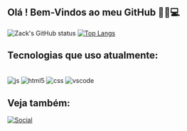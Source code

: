 ## Olá ! Bem-Vindos ao meu GitHub 👨‍💻💻

![Zack's GitHub status](https://github-readme-stats.vercel.app/api?username=Isaque-Esdras&show_icons=true&theme=tokyonight)
[![Top Langs](https://github-readme-stats.vercel.app/api/top-langs/?username=Isaque-Esdras&layout=compact&true&theme=tokyonight)](https://github.com/anuraghazra/github-readme-stats)

## Tecnologias que uso atualmente:

<div style="display: inline-block"></br>

<img align="center" alt="js" src="https://img.shields.io/badge/JavaScript-F7DF1E?style=for-the-badge&logo=javascript&logoColor=black"/>
<img align="center" alt="html5" src="https://img.shields.io/badge/HTML5-E34F26?style=for-the-badge&logo=html5&logoColor=white"/>
<img align="center" alt="css" src="https://img.shields.io/badge/CSS3-1572B6?style=for-the-badge&logo=css3&logoColor=white"/>
<img align="center" alt="vscode" src="https://img.shields.io/badge/Made%20for-VSCode-1f425f.svg"/>
</div>
</br>

## Veja também:

[![Social](https://img.shields.io/badge/LinkedIn-0077B5?style=for-the-badge&logo=linkedin&logoColor=white)](https://www.linkedin.com/in/isaque-costa-574890197/)
